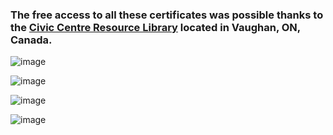 ### The free access to all these certificates was possible thanks to the [**Civic Centre Resource Library**](https://www.vaughanpl.info/databases/view/LinkedIn_Learning) located in Vaughan, ON, Canada.

![image](https://github.com/GBlanch/Portfolio/assets/136500426/44ec396e-8632-42c8-b1aa-640849377651)

![image](https://github.com/GBlanch/Portfolio/assets/136500426/4b5ee52f-e0ae-47f9-a7d8-0989e797f2cf)

![image](https://github.com/GBlanch/Portfolio/assets/136500426/4170195c-e572-417b-9f1d-0b24224cb50e)

![image](https://github.com/GBlanch/Portfolio/assets/136500426/1efe4502-34ed-49ac-94d8-2d86d060e250)


